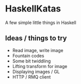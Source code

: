 HaskellKatas
============

A few simple little things in Haskell

Ideas / things to try
----------------------
 - Read image, write image
 - Fountain codes
 - Some bit twiddling
 - Lifting transform for image
 - Displaying images / GL
 - HTTP / RMQ client

